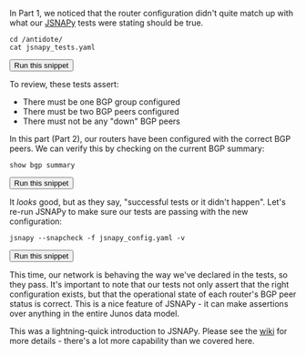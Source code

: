 In Part 1, we noticed that the router configuration didn't quite match up with what our [JSNAPy](https://github.com/Juniper/jsnapy) tests were stating should be true.

```
cd /antidote/
cat jsnapy_tests.yaml
```
<button type="button" class="btn btn-primary btn-sm" onclick="runSnippetInTab('linux1', this)">Run this snippet</button>

To review, these tests assert:

- There must be one BGP group configured
- There must be two BGP peers configured
- There must not be any "down" BGP peers

In this part (Part 2), our routers have been configured with the correct BGP peers. We can verify this by checking on the current BGP summary:

```
show bgp summary
```
<button type="button" class="btn btn-primary btn-sm" onclick="runSnippetInTab('junos1', this)">Run this snippet</button>

It *looks* good, but as they say, "successful tests or it didn't happen". Let's re-run JSNAPy to make sure our tests are passing with the new configuration:

```
jsnapy --snapcheck -f jsnapy_config.yaml -v
```
<button type="button" class="btn btn-primary btn-sm" onclick="runSnippetInTab('linux1', this)">Run this snippet</button>

This time, our network is behaving the way we've declared in the tests, so they pass. It's important to note that our tests not only assert that the right configuration exists, but that the operational state of each router's BGP peer status is correct. This is a nice feature of JSNAPy - it can make assertions over anything in the entire Junos data model.

This was a lightning-quick introduction to JSNAPy. Please see the [wiki](https://github.com/Juniper/jsnapy/wiki) for more details - there's a lot more capability than we covered here.
